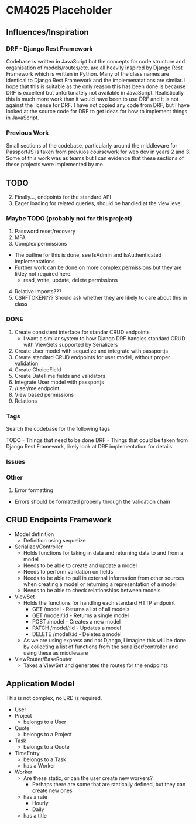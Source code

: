 # CM4025 Placeholder

## Influences/Inspiration

### DRF - Django Rest Framework

Codebase is written in JavaScript but the concepts for code structure and organisation of models/routes/etc. are all heavily inspired by
Django Rest Framework which is written in Python. Many of the class names are identical to Django Rest Framework and the implemenatations are similar.
I hope that this is suitable as the only reason this has been done is because DRF is excellent but unfortunately not available in JavaScript. Realistically this is much
more work than it would have been to use DRF and it is not against the license for DRF. I have not copied any code from DRF, but I have looked at the source code for DRF
to get ideas for how to implement things in JavaScript.

### Previous Work

Small sections of the codebase, particularly around the middleware for PassportJS is taken from previuos coursework for web dev in years 2 and 3. Some of this work was as teams
but I can evidence that these sections of these projects were implemented by me.

## TODO

2. Finally..., endpoints for the standard API
3. Eager loading for related queries, should be handled at the view level

### Maybe TODO (probably not for this project)
    
1. Password reset/recovery
2. MFA
3. Complex permissions
  - The outline for this is done, see IsAdmin and IsAuthenticated implementations
  - Further work can be done on more complex permissions but they are likley not required here.
    - read, write, update, delete permissions
4. Relative imports???
5. CSRFTOKEN??? Should ask whether they are likely to care about this in class

### DONE
1. Create consistent interface for standar CRUD endpoints
   - I want a similar system to how Django DRF handles standard CRUD with ViewSets supported by Serializers
2. Create User model with sequelize and integrate with passportjs
3. Create standard CRUD endpoints for user model, without proper validation
4. Create ChoiceField
5. Create DateTime fields and validators
6. Integrate User model with passportjs
7. /user/me endpoint
8. View based permissions
9. Relations

### Tags

Search the codebase for the following tags

TODO - Things that need to be done
DRF - Things that could be taken from Django Rest Framework, likely look at DRF implementation for details

### Issues

### Other
1. Error formatting
  - Errors should be formatted properly through the validation chain

## CRUD Endpoints Framework

- Model definition
  - Definition using sequelize
- Serializer/Controller
  - Holds functions for taking in data and returning data to and from a model
  - Needs to be able to create and update a model
  - Needs to perform validation on fields
  - Needs to be able to pull in external information from other sources when creating a model or returning a representation of a model
  - Needs to be able to check relationships between models
- ViewSet
  - Holds the functions for handling each standard HTTP endpoint
    - GET /model - Returns a list of all models
    - GET /model/:id - Returns a single model
    - POST /model - Creates a new model
    - PATCH /model/:id - Updates a model
    - DELETE /model/:id - Deletes a model
  - As we are using express and not Django, I imagine this will be done by collecting a list of functions from the serializer/controller and using these as middleware
- ViewRouter/BaseRouter
  - Takes a ViewSet and generates the routes for the endpoints

## Application Model

This is not complex, no ERD is required.

- User
- Project
  - belongs to a User
- Quote
  - belongs to a Project
- Task
  - belongs to a Quote
- TimeEntry
  - belongs to a Task
  - has a Worker
- Worker
  - Are these static, or can the user create new workers?
    - Perhaps there are some that are statically defined, but they can create new ones
  - has a rate
    - Hourly
    - Daily
  - has a title